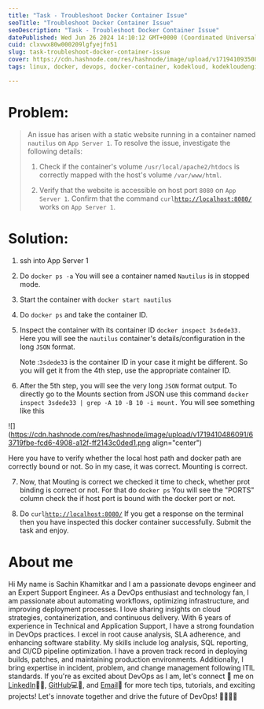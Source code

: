 ```yaml
---
title: "Task - Troubleshoot Docker Container Issue"
seoTitle: "Troubleshoot Docker Container Issue"
seoDescription: "Task - Troubleshoot Docker Container Issue"
datePublished: Wed Jun 26 2024 14:10:12 GMT+0000 (Coordinated Universal Time)
cuid: clxvwx80w000209lgfyejfn51
slug: task-troubleshoot-docker-container-issue
cover: https://cdn.hashnode.com/res/hashnode/image/upload/v1719410935082/aa697ef9-14ee-4151-9e3c-02e12710116f.png
tags: linux, docker, devops, docker-container, kodekloud, kodekloudengineer, kodekloudtasks

---
```


# Problem:

> An issue has arisen with a static website running in a container named `nautilus` on `App Server 1`. To resolve the issue, investigate the following details:
> 
> 1. Check if the container's volume `/usr/local/apache2/htdocs` is correctly mapped with the host's volume `/var/www/html`.
>     
> 2. Verify that the website is accessible on host port `8080` on `App Server 1`. Confirm that the command `curl`[`http://localhost:8080/`](http://localhost:8080/) works on `App Server 1`.
>     

# Solution:

1. ssh into App Server 1
    
2. Do `docker ps -a` You will see a container named `Nautilus` is in stopped mode.
    
3. Start the container with `docker start nautilus`
    
4. Do `docker ps` and take the container ID.
    
5. Inspect the container with its container ID `docker inspect 3sdede33.` Here you will see the `nautilus` container's details/configuration in the long `JSON` format.
    
    Note :`3sdede33` is the container ID in your case it might be different. So you will get it from the 4th step, use the appropriate container ID.
    
6. After the 5th step, you will see the very long `JSON` format output. To directly go to the Mounts section from JSON use this command `docker inspect 3sdede33 | grep -A 10 -B 10 -i mount.` You will see something like this
    

![](https://cdn.hashnode.com/res/hashnode/image/upload/v1719410486091/63719fbe-fcd6-4908-a12f-ff2143c0ded1.png align="center")

Here you have to verify whether the local host path and docker path are correctly bound or not. So in my case, it was correct. Mounting is correct.

7. Now, that Mouting is correct we checked it time to check, whether prot binding is correct or not. For that do `docker ps` You will see the "PORTS" column check the if host port is bound with the docker port or not.
    
8. Do `curl`[`http://localhost:8080/`](http://localhost:8080/) If you get a response on the terminal then you have inspected this docker container successfully. Submit the task and enjoy.
    

# About me

Hi My name is Sachin Khamitkar and I am a passionate devops engineer and an Expert Support Engineer. As a DevOps enthusiast and technology fan, I am passionate about automating workflows, optimizing infrastructure, and improving deployment processes. I love sharing insights on cloud strategies, containerization, and continuous delivery. With 6 years of experience in Technical and Application Support, I have a strong foundation in DevOps practices. I excel in root cause analysis, SLA adherence, and enhancing software stability. My skills include log analysis, SQL reporting, and CI/CD pipeline optimization. I have a proven track record in deploying builds, patches, and maintaining production environments. Additionally, I bring expertise in incident, problem, and change management following ITIL standards. If you're as excited about DevOps as I am, let's connect 🌟 me on [LinkedIn](https://www.linkedin.com/in/sachin-khamitkar)🔗💼, [GitHub](https://github.com/sachin-2-github)💻🔗, and [Email](mailto:sachin.bmp@gmail.com)📧 for more tech tips, tutorials, and exciting projects! Let's innovate together and drive the future of DevOps! 🚀👩‍💻💡